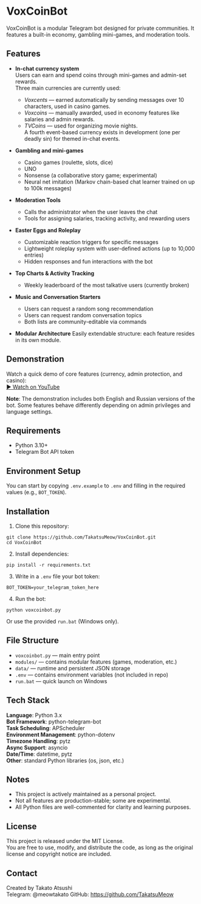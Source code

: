 # VoxCoinBot

VoxCoinBot is a modular Telegram bot designed for private communities. It features a built-in economy, gambling mini-games, and moderation tools.

## Features

- **In-chat currency system**  
  Users can earn and spend coins through mini-games and admin-set rewards.  
  Three main currencies are currently used:  
  - *Voxcents* — earned automatically by sending messages over 10 characters, used in casino games.  
  - *Voxcoins* — manually awarded, used in economy features like salaries and admin rewards.  
  - *TVCoins* — used for organizing movie nights.  
  A fourth event-based currency exists in development (one per deadly sin) for themed in-chat events.

- **Gambling and mini-games**
  - Casino games (roulette, slots, dice)
  - UNO
  - Nonsense (a collaborative story game; experimental)
  - Neural net imitation (Markov chain-based chat learner trained on up to 100k messages)

- **Moderation Tools**
  - Calls the administrator when the user leaves the chat
  - Tools for assigning salaries, tracking activity, and rewarding users

- **Easter Eggs and Roleplay**
  - Customizable reaction triggers for specific messages
  - Lightweight roleplay system with user-defined actions (up to 10,000 entries)
  - Hidden responses and fun interactions with the bot

- **Top Charts & Activity Tracking**
  - Weekly leaderboard of the most talkative users (currently broken)

- **Music and Conversation Starters**
  - Users can request a random song recommendation
  - Users can request random conversation topics
  - Both lists are community-editable via commands

- **Modular Architecture**
  Easily extendable structure: each feature resides in its own module.

## Demonstration

Watch a quick demo of core features (currency, admin protection, and casino):  
[▶️ Watch on YouTube](https://youtube.com/shorts/xf4u3fW7VUE?feature=share)

**Note**: The demonstration includes both English and Russian versions of the bot. Some features behave differently depending on admin privileges and language settings.

## Requirements

- Python 3.10+
- Telegram Bot API token

## Environment Setup

You can start by copying `.env.example` to `.env` and filling in the required values (e.g., `BOT_TOKEN`).

## Installation

1. Clone this repository:
```
git clone https://github.com/TakatsuMeow/VoxCoinBot.git
cd VoxCoinBot
```

2. Install dependencies:
```
pip install -r requirements.txt
```

3. Write in a `.env` file your bot token:
```
BOT_TOKEN=your_telegram_token_here
```

4. Run the bot:
```
python voxcoinbot.py
```

Or use the provided `run.bat` (Windows only).

## File Structure

- `voxcoinbot.py` — main entry point
- `modules/` — contains modular features (games, moderation, etc.)
- `data/` — runtime and persistent JSON storage
- `.env` — contains environment variables (not included in repo)
- `run.bat` — quick launch on Windows

## Tech Stack

**Language**: Python 3.x  
**Bot Framework**: python-telegram-bot  
**Task Scheduling**: APScheduler  
**Environment Management**: python-dotenv  
**Timezone Handling**: pytz  
**Async Support**: asyncio  
**Date/Time**: datetime, pytz  
**Other**: standard Python libraries (os, json, etc.)

## Notes

- This project is actively maintained as a personal project.
- Not all features are production-stable; some are experimental.
- All Python files are well-commented for clarity and learning purposes.

## License

This project is released under the MIT License.  
You are free to use, modify, and distribute the code, as long as the original license and copyright notice are included.

## Contact

Created by Takato Atsushi  
Telegram: @meowtakato
GitHub: https://github.com/TakatsuMeow
